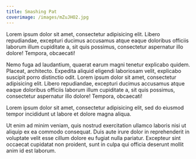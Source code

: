 ```yaml
---
title: Smashing Pat
coverimage: /images/mZuJHO2.jpg
---
```


Lorem ipsum dolor sit amet, consectetur adipisicing elit. Libero repudiandae, excepturi ducimus accusamus atque eaque doloribus officiis laborum illum cupiditate a, sit quis possimus, consectetur aspernatur illo dolore! Tempora, obcaecati!

Nemo fuga ad laudantium, quaerat earum magni tenetur explicabo quidem. Placeat, architecto. Expedita aliquid eligendi laboriosam velit, explicabo suscipit porro distinctio odit. Lorem ipsum dolor sit amet, consectetur adipisicing elit. Libero repudiandae, excepturi ducimus accusamus atque eaque doloribus officiis laborum illum cupiditate a, sit quis possimus, consectetur aspernatur illo dolore! Tempora, obcaecati!

Lorem ipsum dolor sit amet, consectetur adipisicing elit, sed do eiusmod tempor incididunt ut labore et dolore magna aliqua.

Ut enim ad minim veniam, quis nostrud exercitation ullamco laboris nisi ut aliquip ex ea commodo consequat. Duis aute irure dolor in reprehenderit in voluptate velit esse cillum dolore eu fugiat nulla pariatur. Excepteur sint occaecat cupidatat non proident, sunt in culpa qui officia deserunt mollit anim id est laborum.
